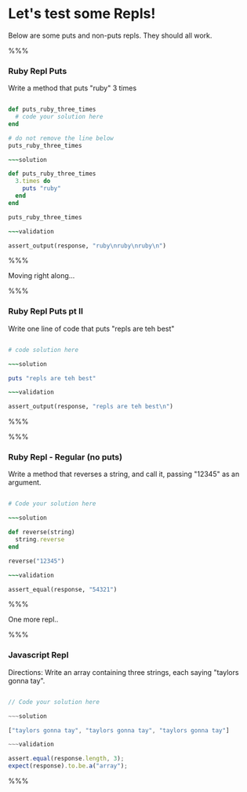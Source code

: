 # Let's test some Repls!

Below are some puts and non-puts repls. They should all work.

%%%

### Ruby Repl Puts

Write a method that puts "ruby" 3 times

~~~ruby

def puts_ruby_three_times
  # code your solution here
end

# do not remove the line below
puts_ruby_three_times

~~~solution

def puts_ruby_three_times
  3.times do
    puts "ruby"
  end
end

puts_ruby_three_times

~~~validation

assert_output(response, "ruby\nruby\nruby\n")

~~~

%%%

Moving right along...

%%%

### Ruby Repl Puts pt II

Write one line of code that puts "repls are teh best"

~~~ruby

# code solution here

~~~solution

puts "repls are teh best"

~~~validation

assert_output(response, "repls are teh best\n")

~~~

%%%

%%%

### Ruby Repl - Regular (no puts)

Write a method that reverses a string, and call it, passing "12345" as an argument.

~~~ruby

# Code your solution here

~~~solution

def reverse(string)
  string.reverse
end

reverse("12345")

~~~validation

assert_equal(response, "54321")

~~~

%%%

One more repl..

%%%

### Javascript Repl

Directions: Write an array containing three strings, each saying "taylors gonna tay".

~~~javascript

// Code your solution here

~~~solution

["taylors gonna tay", "taylors gonna tay", "taylors gonna tay"]

~~~validation

assert.equal(response.length, 3);
expect(response).to.be.a("array");

~~~

%%%
